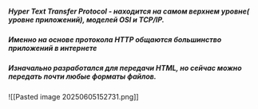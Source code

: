 ##### **Hyper Text Transfer Protocol** - находится на самом верхнем уровне( уровне приложений), моделей OSI и TCP/IP.

##### Именно на основе протокола HTTP общаются большинство приложений в интернете

##### Изначально разработался для передачи HTML, но сейчас можно передать почти любые форматы файлов.
![[Pasted image 20250605152731.png]]